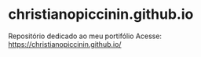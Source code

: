 # christianopiccinin.github.io
Repositório dedicado ao meu portifólio
Acesse:
https://christianopiccinin.github.io/
